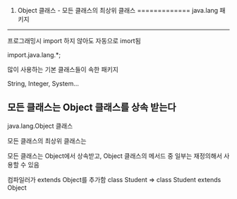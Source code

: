 01. Object 클래스 - 모든 클래스의 최상위 클래스
=============
java.lang 패키지
-------------

프로그래밍시 import 하지 않아도 자동으로 imort됨


import.java.lang.*;


많이 사용하는 기본 클래스들이 속한 패키지


String, Integer, System...



모든 클래스는 Object 클래스를 상속 받는다
-------------

java.lang.Object 클래스


모든 클래스의 최상위 클래스는


모든 클래스는 Object에서 상속받고, Object 클래스의 메서드 중 일부는 재정의해서 사용할 수 있음


컴파일러가 extends Object를 추가함
class Student => class Student extends Object
